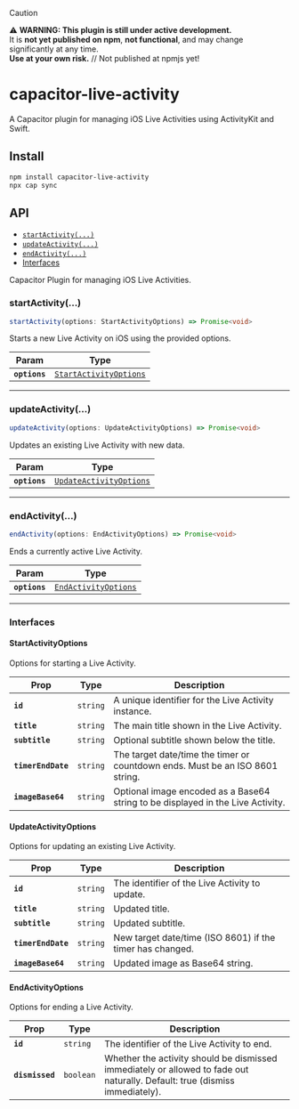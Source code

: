 > [!CAUTION]
> ⚠️ **WARNING: This plugin is still under active development.**  
> It is **not yet published on npm**, **not functional**, and may change significantly at any time.  
> **Use at your own risk.** // Not published at npmjs yet!

# capacitor-live-activity

A Capacitor plugin for managing iOS Live Activities using ActivityKit and Swift.

## Install

```bash
npm install capacitor-live-activity
npx cap sync
```

## API

<docgen-index>

* [`startActivity(...)`](#startactivity)
* [`updateActivity(...)`](#updateactivity)
* [`endActivity(...)`](#endactivity)
* [Interfaces](#interfaces)

</docgen-index>

<docgen-api>
<!--Update the source file JSDoc comments and rerun docgen to update the docs below-->

Capacitor Plugin for managing iOS Live Activities.

### startActivity(...)

```typescript
startActivity(options: StartActivityOptions) => Promise<void>
```

Starts a new Live Activity on iOS using the provided options.

| Param         | Type                                                                  |
| ------------- | --------------------------------------------------------------------- |
| **`options`** | <code><a href="#startactivityoptions">StartActivityOptions</a></code> |

--------------------


### updateActivity(...)

```typescript
updateActivity(options: UpdateActivityOptions) => Promise<void>
```

Updates an existing Live Activity with new data.

| Param         | Type                                                                    |
| ------------- | ----------------------------------------------------------------------- |
| **`options`** | <code><a href="#updateactivityoptions">UpdateActivityOptions</a></code> |

--------------------


### endActivity(...)

```typescript
endActivity(options: EndActivityOptions) => Promise<void>
```

Ends a currently active Live Activity.

| Param         | Type                                                              |
| ------------- | ----------------------------------------------------------------- |
| **`options`** | <code><a href="#endactivityoptions">EndActivityOptions</a></code> |

--------------------


### Interfaces


#### StartActivityOptions

Options for starting a Live Activity.

| Prop               | Type                | Description                                                                     |
| ------------------ | ------------------- | ------------------------------------------------------------------------------- |
| **`id`**           | <code>string</code> | A unique identifier for the Live Activity instance.                             |
| **`title`**        | <code>string</code> | The main title shown in the Live Activity.                                      |
| **`subtitle`**     | <code>string</code> | Optional subtitle shown below the title.                                        |
| **`timerEndDate`** | <code>string</code> | The target date/time the timer or countdown ends. Must be an ISO 8601 string.   |
| **`imageBase64`**  | <code>string</code> | Optional image encoded as a Base64 string to be displayed in the Live Activity. |


#### UpdateActivityOptions

Options for updating an existing Live Activity.

| Prop               | Type                | Description                                               |
| ------------------ | ------------------- | --------------------------------------------------------- |
| **`id`**           | <code>string</code> | The identifier of the Live Activity to update.            |
| **`title`**        | <code>string</code> | Updated title.                                            |
| **`subtitle`**     | <code>string</code> | Updated subtitle.                                         |
| **`timerEndDate`** | <code>string</code> | New target date/time (ISO 8601) if the timer has changed. |
| **`imageBase64`**  | <code>string</code> | Updated image as Base64 string.                           |


#### EndActivityOptions

Options for ending a Live Activity.

| Prop            | Type                 | Description                                                                                                                 |
| --------------- | -------------------- | --------------------------------------------------------------------------------------------------------------------------- |
| **`id`**        | <code>string</code>  | The identifier of the Live Activity to end.                                                                                 |
| **`dismissed`** | <code>boolean</code> | Whether the activity should be dismissed immediately or allowed to fade out naturally. Default: true (dismiss immediately). |

</docgen-api>

